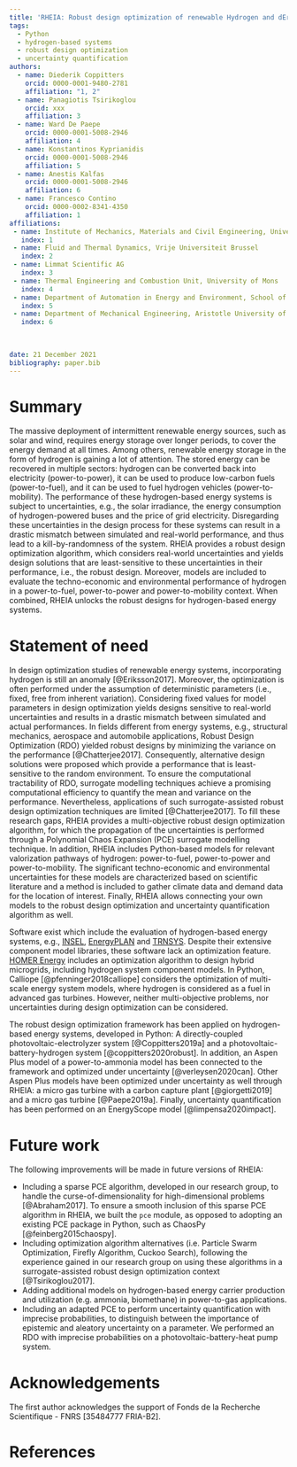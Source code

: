 ```yaml
---
title: 'RHEIA: Robust design optimization of renewable Hydrogen and dErIved energy cArrier systems'
tags:
  - Python
  - hydrogen-based systems
  - robust design optimization
  - uncertainty quantification
authors:
  - name: Diederik Coppitters
    orcid: 0000-0001-9480-2781
    affiliation: "1, 2"
  - name: Panagiotis Tsirikoglou
    orcid: xxx
    affiliation: 3
  - name: Ward De Paepe
    orcid: 0000-0001-5008-2946
    affiliation: 4
  - name: Konstantinos Kyprianidis
    orcid: 0000-0001-5008-2946
    affiliation: 5
  - name: Anestis Kalfas
    orcid: 0000-0001-5008-2946
    affiliation: 6
  - name: Francesco Contino
    orcid: 0000-0002-8341-4350
    affiliation: 1
affiliations:
 - name: Institute of Mechanics, Materials and Civil Engineering, Université catholique de Louvain
   index: 1
 - name: Fluid and Thermal Dynamics, Vrije Universiteit Brussel
   index: 2
 - name: Limmat Scientific AG
   index: 3
 - name: Thermal Engineering and Combustion Unit, University of Mons
   index: 4
 - name: Department of Automation in Energy and Environment, School of Business, Society and Engineering, Malardalen University
   index: 5
 - name: Department of Mechanical Engineering, Aristotle University of Thessaloniki
   index: 6
   

   
date: 21 December 2021
bibliography: paper.bib
---
```


# Summary

The massive deployment of intermittent renewable energy sources, such as solar and wind, 
requires energy storage over longer periods, to cover the energy demand at all times.
Among others, renewable energy storage in the form of hydrogen is gaining a lot of attention. 
The stored energy can be recovered in multiple sectors:
hydrogen can be converted back into electricity (power-to-power),
it can be used to produce low-carbon fuels (power-to-fuel),
and it can be used to fuel hydrogen vehicles (power-to-mobility).
The performance of these hydrogen-based energy systems is subject to uncertainties, 
e.g., the solar irradiance, the energy consumption of hydrogen-powered buses and the price of grid electricity.
Disregarding these uncertainties in the design process for these systems can result in a drastic mismatch between simulated and real-world performance, 
and thus lead to a kill-by-randomness of the system.
RHEIA provides a robust design optimization algorithm, which considers real-world uncertainties and yields design solutions that are least-sensitive to these uncertainties in their performance, i.e., the robust design.
Moreover, models are included to evaluate the techno-economic and environmental performance of hydrogen in a power-to-fuel, power-to-power and power-to-mobility context.
When combined, RHEIA unlocks the robust designs for hydrogen-based energy systems.


# Statement of need

In design optimization studies of renewable energy systems, incorporating hydrogen is still an anomaly [@Eriksson2017]. 
Moreover, the optimization is often performed under the assumption of deterministic parameters (i.e., fixed, free from inherent variation).
Considering fixed values for model parameters in design optimization yields designs sensitive to real-world uncertainties
and results in a drastic mismatch between simulated and actual performances.
In fields different from energy systems, e.g., structural mechanics, aerospace and automobile applications, 
Robust Design Optimization (RDO) yielded robust designs by minimizing the variance on the performance [@Chatterjee2017].
Consequently, alternative design solutions were proposed which provide a performance that is least-sensitive to the random environment.
To ensure the computational tractability of RDO, surrogate modelling techniques achieve a promising computational efficiency
to quantify the mean and variance on the performance. Nevertheless, applications of such surrogate-assisted robust design optimization techniques are limited [@Chatterjee2017].
To fill these research gaps, RHEIA provides a multi-objective robust design optimization algorithm,
for which the propagation of the uncertainties is performed through a Polynomial Chaos Expansion (PCE) surrogate modelling technique.
In addition, RHEIA includes Python-based models for relevant valorization pathways of hydrogen: power-to-fuel, power-to-power and power-to-mobility.
The significant techno-economic and environmental uncertainties for these models are characterized based on scientific literature
and a method is included to gather climate data and demand data for the location of interest.
Finally, RHEIA allows connecting your own models to the robust design optimization and uncertainty quantification algorithm as well.   

Software exist which include the evaluation of hydrogen-based energy systems,
e.g., [INSEL](https://insel.eu/en/home_en.html), [EnergyPLAN](https://www.energyplan.eu/) and [TRNSYS](http://www.trnsys.com/).
Despite their extensive component model libraries, these software lack an optimization feature.
[HOMER Energy](https://www.homerenergy.com/products/pro/index.html) includes an optimization algorithm to design hybrid microgrids, including hydrogen system component models.
In Python, Calliope [@pfenninger2018calliope] considers the optimization of multi-scale energy system models, where hydrogen is considered as a fuel in advanced gas turbines.
However, neither multi-objective problems, nor uncertainties during design optimization can be considered.

<!---
what about dakota? mention it, where are we different?
Separate modules for surrogate-assisted robust design optimization are present as well:
The DEAP package [@fortin2012deap] includes evolutionary optimization algorithms, while UQlab [@marelli2014uqlab] (Matlab) and ChaosPy [@feinberg2015chaospy] provide the PCE algorithm.  

A list of key references, including to other software addressing related needs. Note that the references should include full names of venues, e.g., journals and conferences, not abbreviations only understood in the context of a specific discipline.
--->

The robust design optimization framework has been applied on hydrogen-based 
energy systems, developed in Python: A directly-coupled 
photovoltaic-electrolyzer system [@Coppitters2019a] and a photovoltaic-battery-hydrogen system [@coppitters2020robust]. In addition, an Aspen Plus model of a 
power-to-ammonia model has been connected to the framework and optimized under uncertainty [@verleysen2020can].
Other Aspen Plus models have been optimized under uncertainty as well through 
RHEIA: a micro gas turbine with a carbon capture plant [@giorgetti2019] and a 
micro gas turbine [@Paepe2019a]. Finally, uncertainty quantification has been
performed on an EnergyScope model [@limpensa2020impact].


# Future work

The following improvements will be made in future versions of RHEIA:

- Including a sparse PCE algorithm, developed in our research group, to handle the curse-of-dimensionality for high-dimensional problems [@Abraham2017]. 
To ensure a smooth inclusion of this sparse PCE algorithm in RHEIA, we built the ``pce`` module, 
as opposed to adopting an existing PCE package in Python, such as ChaosPy [@feinberg2015chaospy].
- Including optimization algorithm alternatives (i.e. Particle Swarm Optimization, Firefly Algorithm, Cuckoo Search), 
following the experience gained in our research group on using these algorithms in a surrogate-assisted robust design optimization context [@Tsirikoglou2017].
- Adding additional models on hydrogen-based energy carrier production and utilization (e.g. ammonia, biomethane) in power-to-gas applications. 
- Including an adapted PCE to perform uncertainty quantification with imprecise probabilities, to distinguish between the importance of
epistemic and aleatory uncertainty on a parameter. We performed an RDO with imprecise probabilities on a photovoltaic-battery-heat pump system.

# Acknowledgements

The first author acknowledges the support of Fonds de la Recherche Scientifique - FNRS [35484777 FRIA-B2].

# References